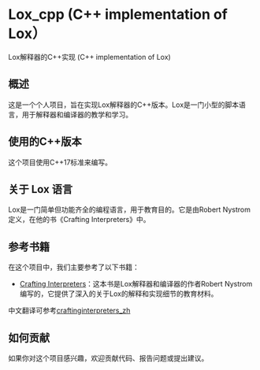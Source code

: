 # Lox_cpp (C++ implementation of Lox）

Lox解释器的C++实现 (C++ implementation of Lox)

## 概述

这是一个个人项目，旨在实现Lox解释器的C++版本。Lox是一门小型的脚本语言，用于解释器和编译器的教学和学习。

## 使用的C++版本

这个项目使用C++17标准来编写。

## 关于 Lox 语言

Lox是一门简单但功能齐全的编程语言，用于教育目的。它是由Robert Nystrom定义，在他的书《Crafting Interpreters》中。

## 参考书籍

在这个项目中，我们主要参考了以下书籍：

- [Crafting Interpreters](https://craftinginterpreters.com/)：这本书是Lox解释器和编译器的作者Robert Nystrom编写的，它提供了深入的关于Lox的解释和实现细节的教育材料。

中文翻译可参考[craftinginterpreters_zh](https://github.com/GuoYaxiang/craftinginterpreters_zh)

## 如何贡献

如果你对这个项目感兴趣，欢迎贡献代码、报告问题或提出建议。
